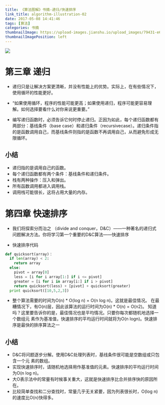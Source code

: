 ```yaml
---
title: 《算法图解》书摘-递归/快速排序
link_title: algorithm-illustration-02
date: 2017-05-08 14:41:46
tags: [算法]
categories: 书摘
thumbnailImage: https://upload-images.jianshu.io/upload_images/79431-e6f6e6307252a234.jpg?imageMogr2/auto-orient/strip%7CimageView2/2/w/509/format/webp
thumbnailImagePosition: left
---
```

<!-- toc -->
<!-- more -->
![](https://upload-images.jianshu.io/upload_images/79431-e6f6e6307252a234.jpg?imageMogr2/auto-orient/strip%7CimageView2/2/w/509/format/webp)
# 第三章 递归
- 递归只是让解决方案更清晰，并没有性能上的优势。实际上，在有些情况下，使用循环的性能更好。

- “如果使用循环，程序的性能可能更高；如果使用递归，程序可能更容易理解。如何选择要看什么对你来说更重要。”

- 编写递归函数时，必须告诉它何时停止递归。正因为如此，每个递归函数都有两部分：基线条件（base case）和递归条件（recursivecase）。递归条件指的是函数调用自己，而基线条件则指的是函数不再调用自己，从而避免形成无限循环。

## 小结
- 递归指的是调用自己的函数。
- 每个递归函数都有两个条件：基线条件和递归条件。
- 栈有两种操作：压入和弹出。
- 所有函数调用都进入调用栈。
- 调用栈可能很长，这将占用大量的内存。

# 第四章 快速排序
- 我们将探索分而治之
（divide and conquer，D&C）——一种著名的递归式问题解决方法。你将学习第一个重要的D&C算法——快速排序

- 快速排序代码
```python
def quicksort(array)：
  if len(array) < 2:
    return array
  else:
    pivot = array[0]
    less = [i for i array[1:] if i <= pivot]
    greater = [i for i in array[i:] if i > pivot]
    return quicksort(less) + [pivot] + quicksort(greater)
  print quicksort([10,5,2,3])
```


- 整个算法需要的时间为O(n) * O(log n) = O(n log n)。这就是最佳情况。
在最糟情况下，有O(n)层，因此该算法的运行时间为O(n) * O(n) = O(n2)。
知道吗？这里要告诉你的是，最佳情况也是平均情况。只要你每次都随机地选择一个数组元
素作为基准值，快速排序的平均运行时间就将为O(n logn)。快速排序是最快的排序算法之一

## 小结
- D&C将问题逐步分解。使用D&C处理列表时，基线条件很可能是空数组或只包含一个元
素的数组。
- 实现快速排序时，请随机地选择用作基准值的元素。快速排序的平均运行时间为O(n log n)。
- 大O表示法中的常量有时候事关重大，这就是快速排序比合并排序快的原因所在。
- 比较简单查找和二分查找时，常量几乎无关紧要，因为列表很长时，O(log n)的速度比O(n)快得多。

